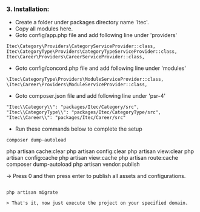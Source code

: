 

### 3. Installation:

* Create a folder under packages directory name 'Itec'.
* Copy all modules here.
* Goto config/app.php file and add following line under 'providers'

~~~
Itec\Category\Providers\CategoryServiceProvider::class,
Itec\CategoryType\Providers\CategoryTypeServiceProvider::class,
Itec\Career\Providers\CareerServiceProvider::class,
~~~

* Goto config/concord.php file and add following line under 'modules'

~~~
\Itec\CategoryType\Providers\ModuleServiceProvider::class,
\Itec\Career\Providers\ModuleServiceProvider::class,
~~~

* Goto composer.json file and add following line under 'psr-4'

~~~
"Itec\\Category\\": "packages/Itec/Category/src",
"Itec\\CategoryType\\": "packages/Itec/CategoryType/src",
"Itec\\Career\\": "packages/Itec/Career/src"
~~~

* Run these commands below to complete the setup

~~~
composer dump-autoload
~~~

php artisan cache:clear
php artisan config:clear
php artisan view:clear
php artisan config:cache
php artisan view:cache
php artisan route:cache
composer dump-autoload
php artisan vendor:publish

-> Press 0 and then press enter to publish all assets and configurations.
~~~

php artisan migrate

> That's it, now just execute the project on your specified domain.
